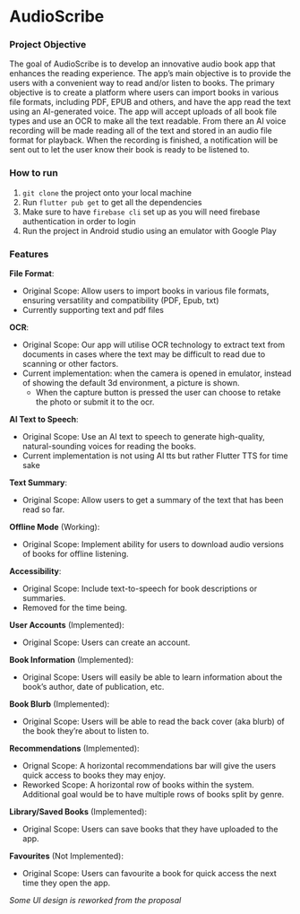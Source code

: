 # AudioScribe

### Project Objective
The goal of AudioScribe is to develop an innovative audio book app
that enhances the reading experience. The app’s main objective is to provide the users with
a convenient way to read and/or listen to books. The primary objective is to
create a platform where users can import books in various file formats, including PDF, EPUB
and others, and have the app read the text using an AI-generated voice. The app will accept
uploads of all book file types and use an OCR to make all the text readable. From there an
AI voice recording will be made reading all of the text and stored in an audio file format for
playback. When the recording is finished, a notification will be sent out to let the user know
their book is ready to be listened to.

### How to run
1. `git clone` the project onto your local machine
2. Run `flutter pub get` to get all the dependencies
3. Make sure to have `firebase cli` set up as you will need firebase authentication in order to login
4. Run the project in Android studio using an emulator with Google Play

### Features
**File Format**:
- Original Scope: Allow users to import books in various file formats, ensuring versatility and compatibility (PDF, Epub, txt)
- Currently supporting text and pdf files

**OCR**: 
- Original Scope: Our app will utilise OCR technology to extract text from documents in cases where the text may be difficult to read due to scanning or other factors.
- Current implementation: when the camera is opened in emulator, instead of showing the default 3d environment, a picture is shown. 
  - When the capture button is pressed the user can choose to retake the photo or submit it to the ocr. 

**AI Text to Speech**: 
- Original Scope: Use an AI text to speech to generate high-quality, natural-sounding voices for reading the books.
- Current implementation is not using AI tts but rather Flutter TTS for time sake 

**Text Summary**: 
- Original Scope: Allow users to get a summary of the text that has been read so far.

**Offline Mode** (Working): 
- Original Scope: Implement ability for users to download audio versions of books for offline listening.

**Accessibility**: 
- Original Scope: Include text-to-speech for book descriptions or summaries.
- Removed for the time being.

**User Accounts** (Implemented): 
- Original Scope: Users can create an account.

**Book Information** (Implemented): 
- Original Scope: Users will easily be able to learn information about the book’s author, date of publication, etc.

**Book Blurb** (Implemented): 
- Original Scope: Users will be able to read the back cover (aka blurb) of the book they’re about to listen to.

**Recommendations** (Implemented): 
- Orignal Scope: A horizontal recommendations bar will give the users quick access to books they may enjoy.
- Reworked Scope: A horizontal row of books within the system. Additional goal would be to have multiple rows of books split by genre.

**Library/Saved Books** (Implemented): 
- Original Scope: Users can save books that they have uploaded to the app.

**Favourites** (Not Implemented): 
- Original Scope: Users can favourite a book for quick access the next time they open the app.

_Some UI design is reworked from the proposal_

